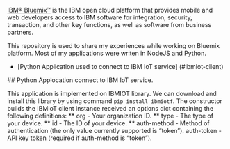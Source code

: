 [IBM® Bluemix™](https://www.ng.bluemix.net) is the IBM open cloud platform that provides mobile and web developers access to IBM software for integration, security, transaction, and other key functions, as well as software from business partners.

This repository is used to share my experiences while working on Bluemix platform. Most of my applications were writen in NodeJS and Python.

* [Python Application used to connect to IBM IoT service] (#ibmiot-client)
<a name='ibmiot-client'>
## Python Applocation connect to IBM IoT service.

This application is implemented on IBMIOT library. We can download and install this library by using command `pip install ibmiotf`. 
The constructor builds the IBMIoT client instance received an options dict containing the following definitions:
** org - Your organization ID.
** type - The type of your device.
** id - The ID of your device.
** auth-method - Method of authentication (the only value currently supported is “token”).
auth-token - API key token (required if auth-method is “token”).

